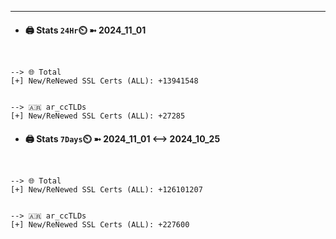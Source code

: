 

---
- #### 🖨️ **Stats** `24Hr`⏲️ ➼ 2024_11_01
```console


--> 🌐 Total
[+] New/ReNewed SSL Certs (ALL): +13941548


--> 🇦🇷 ar_ccTLDs
[+] New/ReNewed SSL Certs (ALL): +27285

```

- #### 🖨️ **Stats** `7Days`⏲️ ➼ 2024_11_01 <--> 2024_10_25
```console


--> 🌐 Total
[+] New/ReNewed SSL Certs (ALL): +126101207


--> 🇦🇷 ar_ccTLDs
[+] New/ReNewed SSL Certs (ALL): +227600

```

